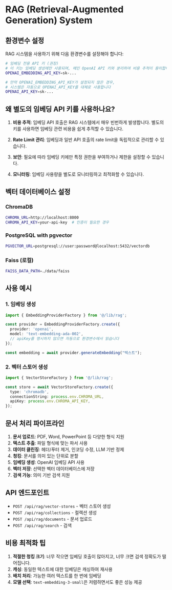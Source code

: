 # RAG (Retrieval-Augmented Generation) System

## 환경변수 설정

RAG 시스템을 사용하기 위해 다음 환경변수를 설정해야 합니다:

```bash
# 임베딩 전용 API 키 (권장)
# 이 키는 임베딩 생성에만 사용되며, 메인 OpenAI API 키와 분리하여 비용 추적이 용이합니다
OPENAI_EMBEDDING_API_KEY=sk-...

# 만약 OPENAI_EMBEDDING_API_KEY가 설정되지 않은 경우, 
# 시스템은 자동으로 OPENAI_API_KEY를 대체로 사용합니다
OPENAI_API_KEY=sk-...
```

## 왜 별도의 임베딩 API 키를 사용하나요?

1. **비용 추적**: 임베딩 API 호출은 RAG 시스템에서 매우 빈번하게 발생합니다. 별도의 키를 사용하면 임베딩 관련 비용을 쉽게 추적할 수 있습니다.

2. **Rate Limit 관리**: 임베딩과 일반 API 호출의 rate limit을 독립적으로 관리할 수 있습니다.

3. **보안**: 필요에 따라 임베딩 키에만 특정 권한을 부여하거나 제한을 설정할 수 있습니다.

4. **모니터링**: 임베딩 사용량을 별도로 모니터링하고 최적화할 수 있습니다.

## 벡터 데이터베이스 설정

### ChromaDB
```bash
CHROMA_URL=http://localhost:8000
CHROMA_API_KEY=your-api-key  # 인증이 필요한 경우
```

### PostgreSQL with pgvector
```bash
PGVECTOR_URL=postgresql://user:password@localhost:5432/vectordb
```

### Faiss (로컬)
```bash
FAISS_DATA_PATH=./data/faiss
```

## 사용 예시

### 1. 임베딩 생성
```typescript
import { EmbeddingProviderFactory } from '@/lib/rag';

const provider = EmbeddingProviderFactory.create({
  provider: 'openai',
  model: 'text-embedding-ada-002',
  // apiKey를 명시하지 않으면 자동으로 환경변수에서 읽습니다
});

const embedding = await provider.generateEmbedding("텍스트");
```

### 2. 벡터 스토어 생성
```typescript
import { VectorStoreFactory } from '@/lib/rag';

const store = await VectorStoreFactory.create({
  type: 'chromadb',
  connectionString: process.env.CHROMA_URL,
  apiKey: process.env.CHROMA_API_KEY,
});
```

## 문서 처리 파이프라인

1. **문서 업로드**: PDF, Word, PowerPoint 등 다양한 형식 지원
2. **텍스트 추출**: 파일 형식에 맞는 파서 사용
3. **데이터 클린징**: 헤더/푸터 제거, 인코딩 수정, LLM 기반 정제
4. **청킹**: 문서를 의미 있는 단위로 분할
5. **임베딩 생성**: OpenAI 임베딩 API 사용
6. **벡터 저장**: 선택한 벡터 데이터베이스에 저장
7. **검색 가능**: 의미 기반 검색 지원

## API 엔드포인트

- `POST /api/rag/vector-stores` - 벡터 스토어 생성
- `POST /api/rag/collections` - 컬렉션 생성
- `POST /api/rag/documents` - 문서 업로드
- `POST /api/rag/search` - 검색

## 비용 최적화 팁

1. **적절한 청킹 크기**: 너무 작으면 임베딩 호출이 많아지고, 너무 크면 검색 정확도가 떨어집니다.
2. **캐싱**: 동일한 텍스트에 대한 임베딩은 캐싱하여 재사용
3. **배치 처리**: 가능한 여러 텍스트를 한 번에 임베딩
4. **모델 선택**: `text-embedding-3-small`은 저렴하면서도 좋은 성능 제공
